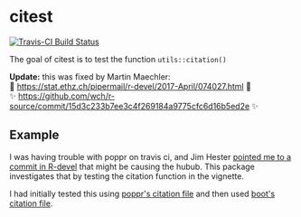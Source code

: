 # citest

[![Travis-CI Build Status](https://travis-ci.org/zkamvar/citest.svg?branch=master)](https://travis-ci.org/zkamvar/citest)

The goal of citest is to test the function `utils::citation()`

**Update:** this was fixed by Martin Maechler:    
:tada: https://stat.ethz.ch/pipermail/r-devel/2017-April/074027.html :tada:    
:sparkles: https://github.com/wch/r-source/commit/15d3c233b7ee3c4f269184a9775cfc6d16b5ed2e :sparkles:

## Example

I was having trouble with poppr on travis ci, and Jim Hester
[pointed me to a commit in R-devel][hester] that might be causing the 
hubub. This package investigates that by testing the citation
function in the vignette.

I had initially tested this using [poppr's citation file](https://github.com/grunwaldlab/poppr/blob/master/inst/CITATION)
and then used [boot's citation file](https://github.com/cran/boot/blob/master/inst/CITATION).

[hester]: https://github.com/travis-ci/travis-ci/issues/7549#issuecomment-290776302
